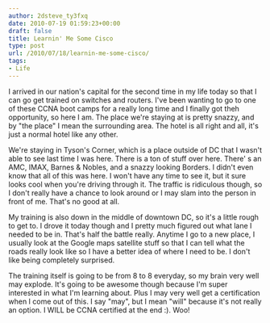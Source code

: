 ```yaml
---
author: 2dsteve_ty3fxq
date: 2010-07-19 01:59:23+00:00
draft: false
title: Learnin' Me Some Cisco
type: post
url: /2010/07/18/learnin-me-some-cisco/
tags:
- Life
---
```


I arrived in our nation's capital for the second time in my life today so that I can go get trained on switches and routers. I've been wanting to go to one of these CCNA boot camps for a really long time and I finally got theh opportunity, so here I am. The place we're staying at is pretty snazzy, and by "the place" I mean the surrounding area. The hotel is all right and all, it's just a normal hotel like any other.

We're staying in Tyson's Corner, which is a place outside of DC that I wasn't able to see last time I was here. There is a ton of stuff over here. There' s an AMC, IMAX, Barnes & Nobles, and a snazzy looking Borders. I didn't even know that all of this was here. I won't have any time to see it, but it sure looks cool when you're driving through it. The traffic is ridiculous though, so I don't really have a chance to look around or I may slam into the person in front of me. That's no good at all.

My training is also down in the middle of downtown DC, so it's a little rough to get to. I drove it today though and I pretty much figured out what lane I needed to be in. That's half the battle really. Anytime I go to a new place, I usually look at the Google maps satellite stuff so that I can tell what the roads really look like so I have a better idea of where I need to be. I don't like being completely surprised.

The training itself is going to be from 8 to 8 everyday, so my brain very well may explode. It's going to be awesome though because I'm super interested in what I'm learning about. Plus I may very well get a certification when I come out of this. I say "may", but I mean "will" because it's not really an option. I WILL be CCNA certified at the end :). Woo!
